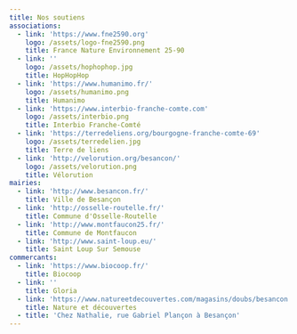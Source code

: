 ```yaml
---
title: Nos soutiens
associations:
  - link: 'https://www.fne2590.org'
    logo: /assets/logo-fne2590.png
    title: France Nature Environnement 25-90
  - link: ''
    logo: /assets/hophophop.jpg
    title: HopHopHop
  - link: 'https://www.humanimo.fr/'
    logo: /assets/humanimo.png
    title: Humanimo
  - link: 'https://www.interbio-franche-comte.com'
    logo: /assets/interbio.png
    title: Interbio Franche-Comté
  - link: 'https://terredeliens.org/bourgogne-franche-comte-69'
    logo: /assets/terredelien.jpg
    title: Terre de liens
  - link: 'http://velorution.org/besancon/'
    logo: /assets/velorution.png
    title: Vélorution
mairies:
  - link: 'http://www.besancon.fr/'
    title: Ville de Besançon
  - link: 'http://osselle-routelle.fr/'
    title: Commune d'Osselle-Routelle
  - link: 'http://www.montfaucon25.fr/'
    title: Commune de Montfaucon
  - link: 'http://www.saint-loup.eu/'
    title: Saint Loup Sur Semouse
commercants:
  - link: 'https://www.biocoop.fr/'
    title: Biocoop
  - link: ''
    title: Gloria
  - link: 'https://www.natureetdecouvertes.com/magasins/doubs/besancon'
    title: Nature et découvertes
  - title: 'Chez Nathalie, rue Gabriel Plançon à Besançon'
---
```


